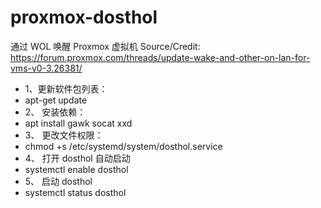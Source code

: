# proxmox-dosthol
通过  WOL  唤醒 Proxmox  虚拟机 
Source/Credit: https://forum.proxmox.com/threads/update-wake-and-other-on-lan-for-vms-v0-3.26381/

- 1、更新软件包列表：
- apt-get update
- 2、 安装依赖：
- apt install gawk socat xxd
- 3、 更改文件权限：
- chmod +s /etc/systemd/system/dosthol.service
- 4、 打开 dosthol 自动启动
- systemctl enable dosthol
- 5、 启动 dosthol
- systemctl status dosthol
